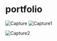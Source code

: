 # portfolio

![Capture](https://github.com/ajithkumar3873/portfolio/assets/127074798/83a8e126-7d03-4c8f-9123-18c8285a8c08)
![Capture1](https://github.com/ajithkumar3873/portfolio/assets/127074798/6ee56245-f06d-4fdb-89a1-7b9d22f4644c)

![Capture2](https://github.com/ajithkumar3873/portfolio/assets/127074798/093d81ae-26ea-46f0-91d2-a9a9f360f0a0)
